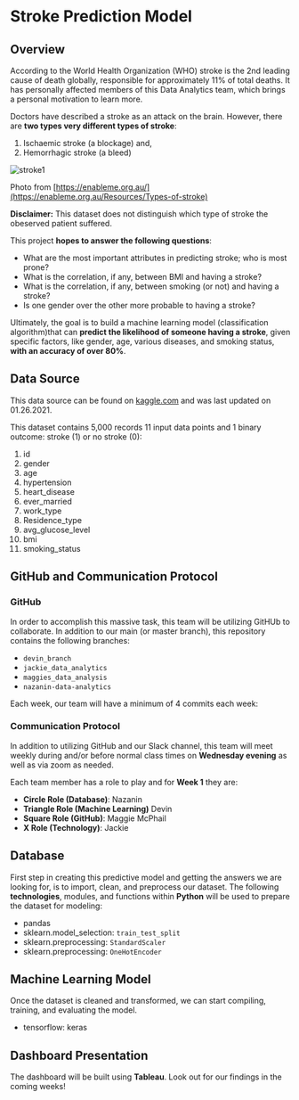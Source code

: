
# Stroke Prediction Model

## Overview
According to the World Health Organization (WHO) stroke is the 2nd leading cause of death globally, responsible for approximately 11% of total deaths.  It has personally affected members of this Data Analytics team, which brings a personal motivation to learn more.


Doctors have described a stroke as an attack on the brain.  However, there are **two types very different types of stroke**: 

1. Ischaemic stroke (a blockage) and, 
2. Hemorrhagic stroke (a bleed)

![stroke1](./Images/TypesOfStroke2017.png)

Photo from [https://enableme.org.au/](https://enableme.org.au/Resources/Types-of-stroke)

**Disclaimer:** This dataset does not distinguish which type of stroke the obeserved patient suffered.


This project **hopes to answer the following questions**:

* What are the most important attributes in predicting stroke; who is most prone?
* What is the correlation, if any, between BMI and having a stroke?
* What is the correlation, if any, between smoking (or not) and having a stroke?
* Is one gender over the other more probable to having a stroke?

Ultimately, the goal is to build a machine learning model (classification algorithm)that can **predict the likelihood of someone having a stroke**, given specific factors, like gender, age, various diseases, and smoking status, **with an accuracy of over 80%**.  

## Data Source
This data source can be found on [kaggle.com](Data:https://www.kaggle.com/fedesoriano/stroke-prediction-dataset3) and was last updated on 01.26.2021.  

This dataset contains 5,000 records 11 input data points and 1 binary outcome: stroke (1) or no stroke (0):

1. id	
2. gender	
3. age	
4. hypertension	
5. heart_disease	
6. ever_married	
7. work_type	
8. Residence_type	
9. avg_glucose_level	
10. bmi	
11. smoking_status


## GitHub and Communication Protocol

### GitHub
In order to accomplish this massive task, this team will be utilizing GitHUb to collaborate.  In addition to our main (or master branch), this repository contains the following branches: 

* ```devin_branch```
* ```jackie_data_analytics```
* ```maggies_data_analysis```
* ```nazanin-data-analytics```

Each week, our team will have a minimum of 4 commits each week:



### Communication Protocol
In addition to utilizing GitHub and our Slack channel, this team will meet weekly during and/or before normal class times on **Wednesday evening** as well as via zoom as needed.

Each team member has a role to play and for **Week 1** they are: 

* **Circle Role (Database)**:  Nazanin 
* **Triangle Role (Machine Learning)**  Devin 
* **Square Role (GitHub)**: Maggie McPhail 
* **X Role (Technology)**: Jackie 


## Database

First step in creating this predictive model and getting the answers we are looking for, is to import, clean, and preprocess our dataset.  The following **technologies**, modules, and functions within **Python** will be used to prepare the dataset for modeling:

* pandas
* sklearn.model_selection: ```train_test_split```
* sklearn.preprocessing: ```StandardScaler``` 
* sklearn.preprocessing: ```OneHotEncoder```


## Machine Learning Model
Once the dataset is cleaned and transformed, we can start compiling, training, and evaluating the model.  
* tensorflow: keras

## Dashboard Presentation
The dashboard will be built using **Tableau**.  Look out for our findings in the coming weeks!


